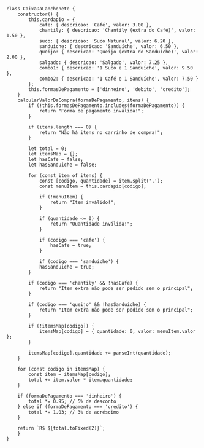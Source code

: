     class CaixaDaLanchonete {
        constructor() {
            this.cardapio = {
                cafe: { descricao: 'Café', valor: 3.00 },
                chantily: { descricao: 'Chantily (extra do Café)', valor: 1.50 },
                suco: { descricao: 'Suco Natural', valor: 6.20 },
                sanduiche: { descricao: 'Sanduíche', valor: 6.50 },
                queijo: { descricao: 'Queijo (extra do Sanduíche)', valor: 2.00 },
                salgado: { descricao: 'Salgado', valor: 7.25 },
                combo1: { descricao: '1 Suco e 1 Sanduíche', valor: 9.50 },
                combo2: { descricao: '1 Café e 1 Sanduíche', valor: 7.50 }
            };
            this.formasDePagamento = ['dinheiro', 'debito', 'credito'];
        }
        calcularValorDaCompra(formaDePagamento, itens) {
            if (!this.formasDePagamento.includes(formaDePagamento)) {
                return "Forma de pagamento inválida!";
            }
        
            if (itens.length === 0) {
                return "Não há itens no carrinho de compra!";
            }
        
            let total = 0;
            let itemsMap = {};
            let hasCafe = false;
            let hasSanduiche = false;
        
            for (const item of itens) {
                const [codigo, quantidade] = item.split(',');
                const menuItem = this.cardapio[codigo];
        
                if (!menuItem) {
                    return "Item inválido!";
                }
        
                if (quantidade <= 0) {
                    return "Quantidade inválida!";
                }
        
                if (codigo === 'cafe') {
                    hasCafe = true;
                }
        
                if (codigo === 'sanduiche') {
                hasSanduiche = true;
            }
    
            if (codigo === 'chantily' && !hasCafe) {
                return "Item extra não pode ser pedido sem o principal";
            }
    
            if (codigo === 'queijo' && !hasSanduiche) {
                return "Item extra não pode ser pedido sem o principal";
            }
    
            if (!itemsMap[codigo]) {
                itemsMap[codigo] = { quantidade: 0, valor: menuItem.valor };
            }
    
            itemsMap[codigo].quantidade += parseInt(quantidade);
        }
    
        for (const codigo in itemsMap) {
            const item = itemsMap[codigo];
            total += item.valor * item.quantidade;
        }
    
        if (formaDePagamento === 'dinheiro') {
            total *= 0.95; // 5% de desconto
        } else if (formaDePagamento === 'credito') {
            total *= 1.03; // 3% de acréscimo
        }
    
        return `R$ ${total.toFixed(2)}`;
        }
    }
